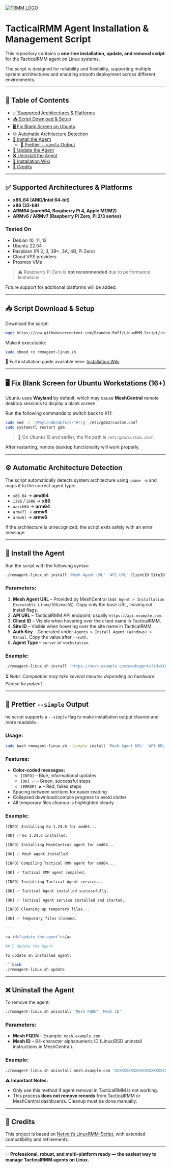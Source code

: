 [![TRMM LOGO](https://docs.tacticalrmm.com/images/onit.ico)](https://docs.tacticalrmm.com/)

# TacticalRMM Agent Installation & Management Script

This repository contains a **one-line installation, update, and removal script** for the TacticalRMM agent on Linux systems.

The script is designed for reliability and flexibility, supporting multiple system architectures and ensuring smooth deployment across different environments.

---

## 📌 Table of Contents

* [✅ Supported Architectures & Platforms](#supported-architectures-platforms)
* [📥 Script Download & Setup](#script-download-setup)
* [🖥️ Fix Blank Screen on Ubuntu](#fix-blank-screen-ubuntu)
* [⚙️ Automatic Architecture Detection](#automatic-architecture-detection)
* [🚀 Install the Agent](#install-the-agent)
  * [🎨 Prettier `--simple` Output](#prettier-simple-output)
* [🔄 Update the Agent](#update-the-agent)
* [❌ Uninstall the Agent](#uninstall-the-agent)
* [📖 Installation Wiki](https://github.com/Brandon-Roff/LinuxRMM-Script/wiki)
* [📌 Credits](#credits)


---

<a id="supported-architectures-platforms"></a>

## ✅ Supported Architectures & Platforms

* **x86\_64 (AMD/Intel 64-bit)**
* **x86 (32-bit)**
* **ARM64 (aarch64, Raspberry Pi 4, Apple M1/M2)**
* **ARMv6 / ARMv7 (Raspberry Pi Zero, Pi 2/3 series)**

### Tested On

* Debian 10, 11, 12
* Ubuntu 22.04
* Raspbian (Pi 2, 3, 3B+, 3A, 4B, Pi Zero)
* Cloud VPS providers
* Proxmox VMs

> ⚠️ Raspberry Pi Zero is **not recommended** due to performance limitations.

Future support for additional platforms will be added.

---

<a id="script-download-setup"></a>

## 📥 Script Download & Setup

Download the script:

```bash
wget https://raw.githubusercontent.com/Brandon-Roff/LinuxRMM-Script/refs/heads/main/rmmagent-linux.sh
```

Make it executable:

```bash
sudo chmod +x rmmagent-linux.sh
```

📖 Full installation guide available here: [Installation Wiki](https://github.com/Brandon-Roff/LinuxRMM-Script/wiki)

---

<a id="fix-blank-screen-ubuntu"></a>

## 🖥️ Fix Blank Screen for Ubuntu Workstations (16+)

Ubuntu uses **Wayland** by default, which may cause **MeshCentral** remote desktop sessions to display a blank screen.

Run the following commands to switch back to X11:

```bash
sudo sed -i '/WaylandEnable/s/^#//g' /etc/gdm3/custom.conf
sudo systemctl restart gdm
```

> 🔹 On Ubuntu 19 and earlier, the file path is `/etc/gdm/custom.conf`.

After restarting, remote desktop functionality will work properly.

---

<a id="automatic-architecture-detection"></a>

## ⚙️ Automatic Architecture Detection

The script automatically detects system architecture using `uname -m` and maps it to the correct agent type:

* `x86_64` → **amd64**
* `i386` / `i686` → **x86**
* `aarch64` → **arm64**
* `armv7l` → **armv6**
* `armv6l` → **armv6**

If the architecture is unrecognized, the script exits safely with an error message.

---

<a id="install-the-agent"></a>

## 🚀 Install the Agent

Run the script with the following syntax:

```bash
./rmmagent-linux.sh install 'Mesh Agent URL' 'API URL' ClientID SiteID 'Auth Key' 'Agent Type'
```

### Parameters:

1. **Mesh Agent URL** – Provided by MeshCentral (`Add Agent > Installation Executable Linux/BSD/macOS`). Copy only the base URL, leaving out install flags.
2. **API URL** – TacticalRMM API endpoint, usually `https://api.example.com`.
3. **Client ID** – Visible when hovering over the client name in TacticalRMM.
4. **Site ID** – Visible when hovering over the site name in TacticalRMM.
5. **Auth Key** – Generated under `Agents > Install Agent (Windows) > Manual`. Copy the value after `--auth`.
6. **Agent Type** – `server` or `workstation`.

### Example:

```bash
./rmmagent-linux.sh install 'https://mesh.example.com/meshagents?id=XXXXX' 'https://api.example.com' 3 1 'XXXXX' server
```

⏳ *Note: Compilation may take several minutes depending on hardware. Please be patient.*

---
<a id="prettier-simple-output"></a>

## 🎨 Prettier `--simple` Output

he script supports a `--simple` flag to make installation output cleaner and more readable.  

### Usage:

```bash
sudo bash rmmagent-linux.sh --simple install 'Mesh Agent URL' 'API URL' ClientID SiteID 'Auth Key' 'Agent Type'
```

### Features:

* **Color-coded messages:**
  * `[INFO]` – Blue, informational updates
  * `[OK] ✅` – Green, successful steps
  * `[ERROR] ❌` – Red, failed steps
* Spacing between sections for easier reading
* Collapsed download/compile progress to avoid clutter
* All temporary files cleanup is highlighted clearly

### Example:

```bash
[INFO] Installing Go 1.24.6 for amd64...

[OK] ✅ Go 1.24.6 installed.

[INFO] Installing MeshCentral agent for amd64...

[OK] ✅ Mesh agent installed.

[INFO] Compiling Tactical RMM agent for amd64...

[OK] ✅ Tactical RMM agent compiled.

[INFO] Installing Tactical Agent service...

[OK] ✅ Tactical Agent installed successfully.

[OK] ✅ Tactical Agent service installed and started.

[INFO] Cleaning up temporary files...

[OK] ✅ Temporary files cleaned.

---

<a id="update-the-agent"></a>

## 🔄 Update the Agent

To update an installed agent:

```bash
./rmmagent-linux.sh update
```

---

<a id="uninstall-the-agent"></a>

## ❌ Uninstall the Agent

To remove the agent:

```bash
./rmmagent-linux.sh uninstall 'Mesh FQDN' 'Mesh ID'
```

### Parameters:

* **Mesh FQDN** – Example: `mesh.example.com`
* **Mesh ID** – 64-character alphanumeric ID (Linux/BSD uninstall instructions in MeshCentral).

### Example:

```bash
./rmmagent-linux.sh uninstall mesh.example.com 'XXXXXXXXXXXXXXXXXXXXXXXXXXXXXXXXXXXXXXXXXXXXXXXXXXXXXXXXXXXXXXXX'
```

⚠️ **Important Notes:**

* Only use this method if agent removal in TacticalRMM is not working.
* This process **does not remove records** from TacticalRMM or MeshCentral dashboards. Cleanup must be done manually.

---

<a id="credits"></a>

## 📌 Credits

This project is based on [Netvolt’s LinuxRMM-Script](https://github.com/netvolt/LinuxRMM-Script), with extended compatibility and refinements.

---

✨ **Professional, robust, and multi-platform ready — the easiest way to manage TacticalRMM agents on Linux.**
